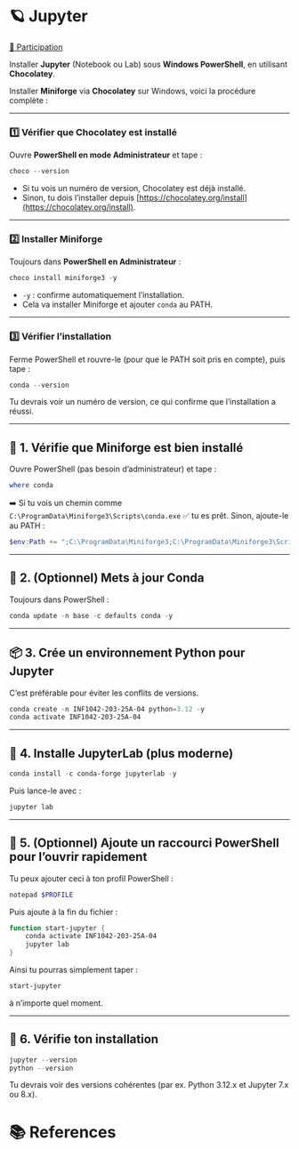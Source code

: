 # :ringed_planet: Jupyter

[:tada: Participation](.scripts/Participation.md)

Installer **Jupyter** (Notebook ou Lab) sous **Windows PowerShell**, en utilisant **Chocolatey**.

Installer **Miniforge** via **Chocolatey** sur Windows, voici la procédure complète :

---

### 1️⃣ Vérifier que Chocolatey est installé

Ouvre **PowerShell en mode Administrateur** et tape :

```powershell
choco --version
```

* Si tu vois un numéro de version, Chocolatey est déjà installé.
* Sinon, tu dois l’installer depuis [https://chocolatey.org/install](https://chocolatey.org/install).

---

### 2️⃣ Installer Miniforge

Toujours dans **PowerShell en Administrateur** :

```powershell
choco install miniforge3 -y
```

* `-y` : confirme automatiquement l’installation.
* Cela va installer Miniforge et ajouter `conda` au PATH.

---

### 3️⃣ Vérifier l’installation

Ferme PowerShell et rouvre-le (pour que le PATH soit pris en compte), puis tape :

```powershell
conda --version
```

Tu devrais voir un numéro de version, ce qui confirme que l’installation a réussi.

---

## 🧰 1. Vérifie que Miniforge est bien installé

Ouvre PowerShell (pas besoin d’administrateur) et tape :

```powershell
where conda
```

➡️ Si tu vois un chemin comme
`C:\ProgramData\Miniforge3\Scripts\conda.exe`
✅ tu es prêt.
Sinon, ajoute-le au PATH :

```powershell
$env:Path += ";C:\ProgramData\Miniforge3;C:\ProgramData\Miniforge3\Scripts"
```

---

## 🧩 2. (Optionnel) Mets à jour Conda

Toujours dans PowerShell :

```powershell
conda update -n base -c defaults conda -y
```

---

## 📦 3. Crée un environnement Python pour Jupyter

C’est préférable pour éviter les conflits de versions.

```powershell
conda create -n INF1042-203-25A-04 python=3.12 -y
conda activate INF1042-203-25A-04
```

---

## 🧠 4. Installe **JupyterLab (plus moderne)**

```powershell
conda install -c conda-forge jupyterlab -y
```

Puis lance-le avec :

```powershell
jupyter lab
```

---

## 🧭 5. (Optionnel) Ajoute un raccourci PowerShell pour l’ouvrir rapidement

Tu peux ajouter ceci à ton profil PowerShell :

```powershell
notepad $PROFILE
```

Puis ajoute à la fin du fichier :

```powershell
function start-jupyter {
    conda activate INF1042-203-25A-04
    jupyter lab
}
```

Ainsi tu pourras simplement taper :

```powershell
start-jupyter
```

à n’importe quel moment.

---

## 🧹 6. Vérifie ton installation

```powershell
jupyter --version
python --version
```

Tu devrais voir des versions cohérentes (par ex. Python 3.12.x et Jupyter 7.x ou 8.x).

# :books: References


